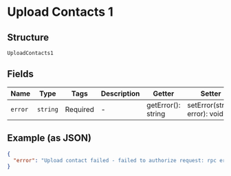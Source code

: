 
# Upload Contacts 1

## Structure

`UploadContacts1`

## Fields

| Name | Type | Tags | Description | Getter | Setter |
|  --- | --- | --- | --- | --- | --- |
| `error` | `string` | Required | - | getError(): string | setError(string error): void |

## Example (as JSON)

```json
{
  "error": "Upload contact failed - failed to authorize request: rpc error: code = Unauthenticated desc = invalid auth token: rpc error: code = Unauthenticated desc = failed to parse token with claims: token is expired by 15s"
}
```

